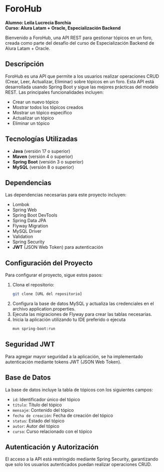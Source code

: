# ForoHub
**Alumno: Leila Lucrecia Borchia  
Curso: Alura Latam + Oracle, Especialización Backend**

Bienvenido a ForoHub, una API REST para gestionar tópicos en un foro, creada como parte del desafío del curso de Especialización Backend de Alura Latam + Oracle.

## Descripción

ForoHub es una API que permite a los usuarios realizar operaciones CRUD (Crear, Leer, Actualizar, Eliminar) sobre tópicos en un foro. Esta API está desarrollada usando Spring Boot y sigue las mejores prácticas del modelo REST. Las principales funcionalidades incluyen:

- Crear un nuevo tópico
- Mostrar todos los tópicos creados
- Mostrar un tópico específico
- Actualizar un tópico
- Eliminar un tópico

## Tecnologías Utilizadas

- **Java** (versión 17 o superior)
- **Maven** (versión 4 o superior)
- **Spring Boot** (versión 3 o superior)
- **MySQL** (versión 8 o superior)

## Dependencias

Las dependencias necesarias para este proyecto incluyen:

- Lombok
- Spring Web
- Spring Boot DevTools
- Spring Data JPA
- Flyway Migration
- MySQL Driver
- Validation
- Spring Security
- **JWT** (JSON Web Token) para autenticación

## Configuración del Proyecto

Para configurar el proyecto, sigue estos pasos:

1. Clona el repositorio:
   ```bash
   git clone [URL del repositorio]
2. Configura la base de datos MySQL y actualiza las credenciales en el archivo application.properties.
3. Ejecuta las migraciones de Flyway para crear las tablas necesarias.
4. Inicia la aplicación utilizando tu IDE preferido o ejecuta
    ```bash
    mvn spring-boot:run

## Seguridad JWT

  Para agregar mayor seguridad a la aplicación, se ha implementado autenticación mediante tokens JWT (JSON Web Token).
  
## Base de Datos  

La base de datos incluye la tabla de tópicos con los siguientes campos:

  - `id`: Identificador único del tópico
  - `título`: Título del tópico
  - `mensaje`: Contenido del tópico
  - `fecha de creación`: Fecha de creación del tópico
  - `status`: Estado del tópico
  - `autor`: Autor del tópico
  - `curso`: Curso relacionado con el tópico

## Autenticación y Autorización

El acceso a la API está restringido mediante Spring Security, garantizando que solo los usuarios autenticados puedan realizar operaciones CRUD.





